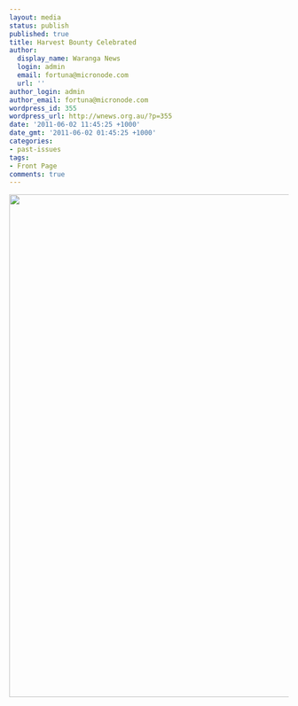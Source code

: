 ```yaml
---
layout: media
status: publish
published: true
title: Harvest Bounty Celebrated
author:
  display_name: Waranga News
  login: admin
  email: fortuna@micronode.com
  url: ''
author_login: admin
author_email: fortuna@micronode.com
wordpress_id: 355
wordpress_url: http://wnews.org.au/?p=355
date: '2011-06-02 11:45:25 +1000'
date_gmt: '2011-06-02 01:45:25 +1000'
categories:
- past-issues
tags:
- Front Page
comments: true
---
```


<a href="{{ site.url }}/images/2011/06/frontpage-20110602.pdf"><img class="alignnone size-full wp-image-352" title="Front Page - 2nd June 2011" src="{{ site.url }}/images/2011/06/frontpage-20110602.png" alt="" width="624" height="907" /></a>
